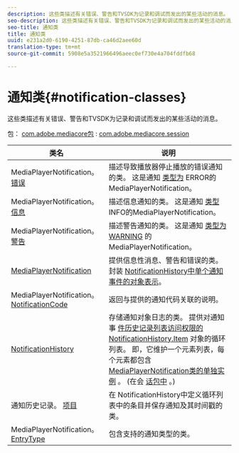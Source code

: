 ```yaml
---
description: 这些类描述有关错误、警告和TVSDK为记录和调试而发出的某些活动的消息。
seo-description: 这些类描述有关错误、警告和TVSDK为记录和调试而发出的某些活动的消息。
seo-title: 通知类
title: 通知类
uuid: e231a2d0-6190-4251-87db-ca46d2aee60d
translation-type: tm+mt
source-git-commit: 5908e5a3521966496aeec0ef730e4a704fddfb68

---
```



# 通知类{#notification-classes}

这些类描述有关错误、警告和TVSDK为记录和调试而发出的某些活动的消息。

包： [com.adobe.mediacore包](https://help.adobe.com/en_US/primetime/api/psdk/javadoc_1.4/com/adobe/mediacore/package-summary.html) : [com.adobe.mediacore.session](https://help.adobe.com/en_US/primetime/api/psdk/javadoc_1.4/com/adobe/mediacore/session/package-summary.html)

| 类名 | 说明 |
|---|---|
| MediaPlayerNotification。 [错误](https://help.adobe.com/en_US/primetime/api/psdk/javadoc_1.4/com/adobe/mediacore/MediaPlayerNotification.Error.html) | 描述导致播放器停止播放的错误通知的类。 这是通知 [类型为](https://help.adobe.com/en_US/primetime/api/psdk/javadoc_1.4/com/adobe/mediacore/MediaPlayerNotification.html) ERROR的MediaPlayerNotification。 |
| MediaPlayerNotification。 [信息](https://help.adobe.com/en_US/primetime/api/psdk/javadoc_1.4/com/adobe/mediacore/MediaPlayerNotification.Info.html) | 描述信息通知的类。 这是通知 [类型](https://help.adobe.com/en_US/primetime/api/psdk/javadoc_1.4/com/adobe/mediacore/MediaPlayerNotification.html) INFO的MediaPlayerNotification。 |
| MediaPlayerNotification。 [警告](https://help.adobe.com/en_US/primetime/api/psdk/javadoc_1.4/com/adobe/mediacore/MediaPlayerNotification.Warning.html) | 描述警告通知的类。 这是通知 [类型为WARNING](https://help.adobe.com/en_US/primetime/api/psdk/javadoc_1.4/com/adobe/mediacore/MediaPlayerNotification.html) 的MediaPlayerNotification。 |
| [MediaPlayerNotification](https://help.adobe.com/en_US/primetime/api/psdk/javadoc_1.4/com/adobe/mediacore/MediaPlayerNotification.html) | 提供信息性消息、警告和错误的类。 封装 [NotificationHistory中单个通知事件的对象表示](https://help.adobe.com/en_US/primetime/api/psdk/javadoc_1.4/com/adobe/mediacore/session/NotificationHistory.html)。 |
| MediaPlayerNotification。 [NotificationCode](https://help.adobe.com/en_US/primetime/api/psdk/javadoc_1.4/com/adobe/mediacore/MediaPlayerNotification.NotificationCode.html) | 返回与提供的通知代码关联的说明。 |
| [NotificationHistory](https://help.adobe.com/en_US/primetime/api/psdk/javadoc_1.4/com/adobe/mediacore/session/NotificationHistory.html) | 存储通知对象日志的类。 提供对通知事 [件历史记录列表访问权限的NotificationHistory.Item](https://help.adobe.com/en_US/primetime/api/psdk/javadoc_1.4/com/adobe/mediacore/session/NotificationHistory.Item.html) 对象的循环列表。 即，它维护一个元素列表，每个元素都包含 [MediaPlayerNotification类的单独实例](https://help.adobe.com/en_US/primetime/api/psdk/javadoc_1.4/com/adobe/mediacore/MediaPlayerNotification.html) 。 (在会 [话包中](https://help.adobe.com/en_US/primetime/api/psdk/javadoc_1.4/com/adobe/mediacore/session/package-summary.html) 。) |
| 通知历史记录。 [项目](https://help.adobe.com/en_US/primetime/api/psdk/javadoc_1.4/com/adobe/mediacore/session/NotificationHistory.Item.html) | 在 [](https://help.adobe.com/en_US/primetime/api/psdk/javadoc_1.4/com/adobe/mediacore/session/NotificationHistory.html) NotificationHistory中定义循环列表中的条目并保存通知及其时间戳的类。 |
| MediaPlayerNotification。 [EntryType](https://help.adobe.com/en_US/primetime/api/psdk/javadoc_1.4/com/adobe/mediacore/MediaPlayerNotification.EntryType.html) | 包含支持的通知类型的类。 |